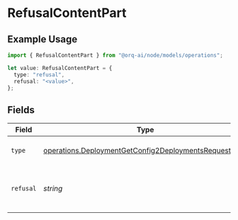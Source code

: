 # RefusalContentPart

## Example Usage

```typescript
import { RefusalContentPart } from "@orq-ai/node/models/operations";

let value: RefusalContentPart = {
  type: "refusal",
  refusal: "<value>",
};
```

## Fields

| Field                                                                                                                          | Type                                                                                                                           | Required                                                                                                                       | Description                                                                                                                    |
| ------------------------------------------------------------------------------------------------------------------------------ | ------------------------------------------------------------------------------------------------------------------------------ | ------------------------------------------------------------------------------------------------------------------------------ | ------------------------------------------------------------------------------------------------------------------------------ |
| `type`                                                                                                                         | [operations.DeploymentGetConfig2DeploymentsRequestType](../../models/operations/deploymentgetconfig2deploymentsrequesttype.md) | :heavy_check_mark:                                                                                                             | The type of the content part.                                                                                                  |
| `refusal`                                                                                                                      | *string*                                                                                                                       | :heavy_check_mark:                                                                                                             | The refusal message generated by the model.                                                                                    |